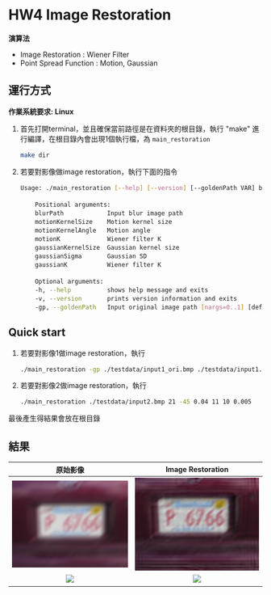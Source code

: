 # HW4 Image Restoration

**演算法**

- Image Restoration : Wiener Filter
- Point Spread Function : Motion, Gaussian

## 運行方式

**作業系統要求: Linux**

1.  首先打開terminal，並且確保當前路徑是在資料夾的根目錄，執行 "make" 進行編譯，在根目錄內會出現1個執行檔，為 ``main_restoration``

    ```bash
    make dir
    ```

2.  若要對影像做image restoration，執行下面的指令

    ```bash
    Usage: ./main_restoration [--help] [--version] [--goldenPath VAR] blurPath motionKernelSize motionKernelAngle motionK gaussianKernelSize gaussianSigma gaussianK

        Positional arguments:
        blurPath            Input blur image path 
        motionKernelSize    Motion kernel size 
        motionKernelAngle   Motion angle 
        motionK             Wiener filter K 
        gaussianKernelSize  Gaussian kernel size 
        gaussianSigma       Gaussian SD 
        gaussianK           Wiener filter K 

        Optional arguments:
        -h, --help          shows help message and exits 
        -v, --version       prints version information and exits 
        -gp, --goldenPath   Input original image path [nargs=0..1] [default: ""]
    ```

## Quick start

1. 若要對影像1做image restoration，執行

    ```bash
    ./main_restoration -gp ./testdata/input1_ori.bmp ./testdata/input1.bmp 23 -45 0.1 11 15 0.01
    ```

2. 若要對影像2做image restoration，執行

    ```bash
	./main_restoration ./testdata/input2.bmp 21 -45 0.04 11 10 0.005
    ```

最後產生得結果會放在根目錄

## 結果

| 原始影像 | Image Restoration |  
|:---:|:---:|
|<img src="testdata/input1.bmp" width="300">|<img src="result/output1.bmp" width="300">|
|<img src="testdata/input2.bmp" width="300">|<img src="result/output2.bmp" width="300">|
